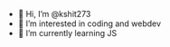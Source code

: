 - 👋 Hi, I’m @kshit273
- 👀 I’m interested in coding and webdev
- 🌱 I’m currently learning JS

<!---
kshit273/kshit273 is a ✨ special ✨ repository because its `README.md` (this file) appears on your GitHub profile.
You can click the Preview link to take a look at your changes.
--->
